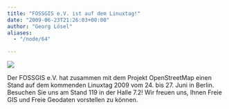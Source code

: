 ```yaml
---
title: "FOSSGIS e.V. ist auf dem Linuxtag!"
date: "2009-06-23T21:26:03+00:00"
author: "Georg Lösel"
aliases:
  - "/node/64"

---
```


<p><a href="http://www.linuxtag.de"> </a></p>
<dl class="fg_img_left">
	<dt>
		<a href="http://www.linuxtag.de"><img src="http://www.linuxtag.org/2009/fileadmin/www.linuxtag.org/images/linuxtag-logo/LinuxTag-Logo-plain-blue.png" /> </a></dt>
</dl>
<p>Der FOSSGIS e.V. hat zusammen mit dem Projekt OpenStreetMap einen Stand auf dem kommenden Linuxtag 2009 vom 24. bis 27. Juni in Berlin. Besuchen Sie uns am Stand 119 in der Halle 7.2! Wir freuen uns, Ihnen Freie GIS und Freie Geodaten vorstellen zu können.</p>
